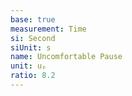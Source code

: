 ```yaml
---
base: true
measurement: Time
si: Second
siUnit: s
name: Uncomfortable Pause
unit: uₚ
ratio: 8.2
---
```

